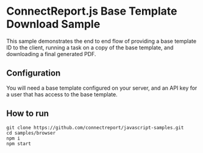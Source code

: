 # ConnectReport.js Base Template Download Sample
This sample demonstrates the end to end flow of providing a base template ID to the client, running a task on a copy of the base template, and downloading a final generated PDF. 

## Configuration
You will need a base template configured on your server, and an API key for a user that has access to the base template. 

## How to run
```
git clone https://github.com/connectreport/javascript-samples.git
cd samples/browser
npm i 
npm start
```